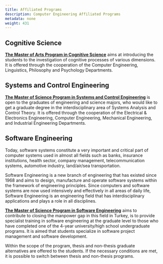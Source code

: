```yaml
---
title: Affiliated Programs
description: Computer Engineering Affiliated Programs
metadata: none
weight: 431
---
```


## Cognitive Science

[**The Master of Arts Program in Cognitive Science**](https://cogsci.bogazici.edu.tr/) aims at introducing the students to the investigation of cognitive processes of various dimensions. It is offered through the cooperation of the Computer Engineering, Linguistics, Philosophy and Psychology Departments.

## Systems and Control Engineering

[**The Master of Science Program in Systems and Control Engineering**](https://www.sco.boun.edu.tr) is open to the graduates of engineering and science majors, who would like to get a graduate degree in the interdisciplinary area of Systems Analysis and Control Theory. It is offered through the cooperation of the Electrical & Electronics Engineering, Computer Engineering, Mechanical Engineering, and Industrial Engineering Departments.

## Software Engineering

Today, software systems constitute a very important and critical part of computer systems used in almost all fields such as banks, insurance institutions, health sector, company management, telecommunication systems, automotive industry, land/air/sea transportation.

Software Engineering is a new branch of engineering that has existed since 1968 and aims to design, manufacture and operate software systems within the framework of engineering principles. Since computers and software systems are now used intensively and effectively in all areas of daily life, Software Engineering is an engineering field that has interdisciplinary applications and plays a role in all disciplines.

[**The Master of Science Program in Software Engineering**](https://swe.bogazici.edu.tr) aims to contribute to closing the manpower gap in this field in Turkey, is to provide specialist training in software engineering at the graduate level to those who have completed one of the 4-year university/high school undergraduate programs. It is aimed that students specialize in software project management and software development.

Within the scope of the program, thesis and non-thesis graduate alternatives are offered to the students. If the necessary conditions are met, it is possible to switch between thesis and non-thesis programs.

